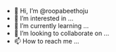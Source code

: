 - 👋 Hi, I’m @roopabeethoju
- 👀 I’m interested in ...
- 🌱 I’m currently learning ...
- 💞️ I’m looking to collaborate on ...
- 📫 How to reach me ...

<!---
roopabeethoju/roopabeethoju is a ✨ special ✨ repository because its `README.md` (this file) appears on your GitHub profile.
You can click the Preview link to take a look at your changes.
--->
